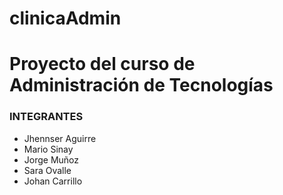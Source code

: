 # clinicaAdmin
Proyecto del curso de Administración de Tecnologías
=====
### INTEGRANTES
- Jhennser Aguirre
- Mario Sinay
- Jorge Muñoz
- Sara Ovalle
- Johan Carrillo